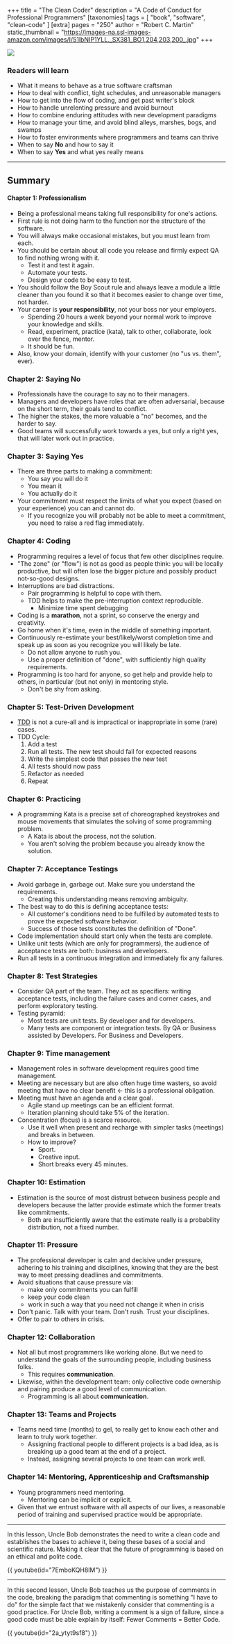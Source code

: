 +++
title = "The Clean Coder"
description = "A Code of Conduct for Professional Programmers"
[taxonomies]
tags = [ "book", "software", "clean-code" ]
[extra]
pages = "250"
author = "Robert C. Martin"
static_thumbnail = "https://images-na.ssl-images-amazon.com/images/I/51lbNIP1YLL._SX381_BO1,204,203,200_.jpg"
+++

<a target="_blank"  href="https://www.amazon.de/gp/product/0137081073/ref=as_li_tl?ie=UTF8&camp=1638&creative=6742&creativeASIN=0137081073&linkCode=as2&tag=chemaclass-21&linkId=c26a76e9b164910139966c9b19d9a6e2">
    <img border="0" src="https://images-na.ssl-images-amazon.com/images/I/51lbNIP1YLL._SX381_BO1,204,203,200_.jpg" >
</a>

<!-- more -->

### Readers will learn

- What it means to behave as a true software craftsman
- How to deal with conflict, tight schedules, and unreasonable managers
- How to get into the flow of coding, and get past writer's block
- How to handle unrelenting pressure and avoid burnout
- How to combine enduring attitudes with new development paradigms
- How to manage your time, and avoid blind alleys, marshes, bogs, and swamps
- How to foster environments where programmers and teams can thrive
- When to say **No** and how to say it
- When to say **Yes** and what yes really means

---

## Summary

#### Chapter 1: Professionalism

- Being a professional means taking full responsibility for one's actions.
- First rule is not doing harm to the function nor the structure of the software.
- You will always make occasional mistakes, but you must learn from each.
- You should be certain about all code you release and firmly expect QA to find nothing wrong with it.
  - Test it and test it again.
  - Automate your tests.
  - Design your code to be easy to test.
- You should follow the Boy Scout rule and always leave a module a little cleaner than you found it so that it becomes
  easier to change over time, not harder.
- Your career is **your responsibility**, not your boss nor your employers.
  - Spending 20 hours a week beyond your normal work to improve your knowledge and skills.
  - Read, experiment, practice (kata), talk to other, collaborate, look over the fence, mentor.
  - It should be fun.
- Also, know your domain, identify with your customer (no "us vs. them", ever).

### Chapter 2: Saying No

- Professionals have the courage to say no to their managers.
- Managers and developers have roles that are often adversarial, because on the short term, their goals tend to
  conflict.
- The higher the stakes, the more valuable a "no" becomes, and the harder to say.
- Good teams will successfully work towards a yes, but only a right yes, that will later work out in practice.

### Chapter 3: Saying Yes

- There are three parts to making a commitment:
  - You say you will do it
  - You mean it
  - You actually do it
- Your commitment must respect the limits of what you expect (based on your experience) you can and cannot do.
  - If you recognize you will probably not be able to meet a commitment, you need to raise a red flag immediately.

### Chapter 4: Coding

- Programming requires a level of focus that few other disciplines require.
- "The zone" (or "flow") is not as good as people think: you will be locally productive, but will often lose the bigger
  picture and possibly product not-so-good designs.
- Interruptions are bad distractions.
  - Pair programming is helpful to cope with them.
  - TDD helps to make the pre-interruption context reproducible.
    - Minimize time spent debugging
- Coding is a **marathon**, not a sprint, so conserve the energy and creativity.
- Go home when it's time, even in the middle of something important.
- Continuously re-estimate your best/likely/worst completion time and speak up as soon as you recognize you will likely
  be late.
  - Do not allow anyone to rush you.
  - Use a proper definition of "done", with sufficiently high quality requirements.
- Programming is too hard for anyone, so get help and provide help to others, in particular (but not only) in mentoring
  style.
  - Don't be shy from asking.

### Chapter 5: Test-Driven Development

- [TDD](https://en.wikipedia.org/wiki/Test-driven_development) is not a cure-all and is impractical or inappropriate in
  some (rare) cases.
- TDD Cycle:
  1. Add a test
  2. Run all tests. The new test should fail for expected reasons
  3. Write the simplest code that passes the new test
  4. All tests should now pass
  5. Refactor as needed
  6. Repeat

### Chapter 6: Practicing

- A programming Kata is a precise set of choreographed keystrokes and mouse movements that simulates the solving of some
  programming problem.
  - A Kata is about the process, not the solution.
  - You aren't solving the problem because you already know the solution.

### Chapter 7: Acceptance Testings

- Avoid garbage in, garbage out. Make sure you understand the requirements.
  - Creating this understanding means removing ambiguity.
- The best way to do this is defining acceptance tests:
  - All customer's conditions need to be fulfilled by automated tests to prove the expected software behavior.
  - Success of those tests constitutes the definition of "Done".
- Code implementation should start only when the tests are complete.
- Unlike unit tests (which are only for programmers), the audience of acceptance tests are both: business and
  developers.
- Run all tests in a continuous integration and immediately fix any failures.

### Chapter 8: Test Strategies

- Consider QA part of the team. They act as specifiers: writing acceptance tests, including the failure cases and corner
  cases, and perform exploratory testing.
- Testing pyramid:
  - Most tests are unit tests. By developer and for developers.
  - Many tests are component or integration tests. By QA or Business assisted by Developers. For Business and
    Developers.

### Chapter 9: Time management

- Management roles in software development requires good time management.
- Meeting are necessary but are also often huge time wasters, so avoid meeting that have no clear benefit <- this is a
  professional obligation.
- Meeting must have an agenda and a clear goal.
  - Agile stand up meetings can be an efficient format.
  - Iteration planning should take 5% of the iteration.
- Concentration (focus) is a scarce resource.
  - Use it well when present and recharge with simpler tasks (meetings) and breaks in between.
  - How to improve?
    - Sport.
    - Creative input.
    - Short breaks every 45 minutes.

### Chapter 10: Estimation

- Estimation is the source of most distrust between business people and developers because the latter provide estimate
  which the former treats like commitments.
  - Both are insufficiently aware that the estimate really is a probability distribution, not a fixed number.

### Chapter 11: Pressure

- The professional developer is calm and decisive under pressure, adhering to his training and disciplines, knowing that
  they are the best way to meet pressing deadlines and commitments.
- Avoid situations that cause pressure via:
  - make only commitments you can fulfill
  - keep your code clean
  - work in such a way that you need not change it when in crisis
- Don't panic. Talk with your team. Don't rush. Trust your disciplines.
- Offer to pair to others in crisis.

### Chapter 12: Collaboration

- Not all but most programmers like working alone. But we need to understand the goals of the surrounding people,
  including business folks.
  - This requires **communication**.
- Likewise, within the development team: only collective code ownership and pairing produce a good level of
  communication.
  - Programming is all about **communication**.

### Chapter 13: Teams and Projects

- Teams need time (months) to gel, to really get to know each other and learn to truly work together.
  - Assigning fractional people to different projects is a bad idea, as is breaking up a good team at the end of a
    project.
  - Instead, assigning several projects to one team can work well.

### Chapter 14: Mentoring, Apprenticeship and Craftsmanship

- Young programmers need mentoring.
  - Mentoring can be implicit or explicit.
- Given that we entrust software with all aspects of our lives, a reasonable period of training and supervised practice
  would be appropriate.

---

In this lesson, Uncle Bob demonstrates the need to write a clean code and establishes the bases to achieve it,
being these bases of a social and scientific nature. Making it clear that the future of programming is based on an
ethical and polite code.

{{ youtube(id="7EmboKQH8lM") }}

---

In this second lesson, Uncle Bob teaches us the purpose of comments in the code, breaking the paradigm that commenting
is something "I have to do" for the simple fact that we mistakenly consider that commenting is a good practice. For
Uncle Bob, writing a comment is a sign of failure, since a good code must be able explain by itself: Fewer Comments =
Better Code.

{{ youtube(id="2a_ytyt9sf8") }}
